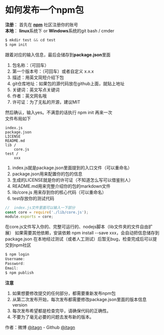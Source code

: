 ﻿# 如何发布一个npm包
**注册**： 
首先在 **[npm](https://www.npmjs.com/)** 社区注册你的账号  
**本地**： 
**linux**系统下 or **Windows**系统的git bash / cmder  
```javascript
$ mkdir test && cd test
$ npm init
```
跟着对应的输入信息，最后会储存到**package.json**里面

1. 包名称：（可回车）
1. 第一个版本号：（可回车）或者自定义 x.x.x
1. 描述：用英文简短介绍下包
1. git仓库地址：如果包的源代码放在github上面，就贴上地址
1. 关键词：英文写点关键词
1. 作者：英文网名哦
1. 许可证：为了无私的开源，建议MIT
    
然后确认，输入yes。不满意的话执行 npm init 再来一次  
文件布局如下

    index.js
    package.json
    LICENSE
    README.md
    lib /
        core.js
    test / 
        xxx

1. index.js就是package.json里面提到的入口文件（可以重命名）
1. package.json用来配置你的包的信息
1. 生成的LICENSE就是你的许可证（不知道怎么写可以借鉴别人）
1. README.md用来完整介绍你的包的markdown文件
1. lib/core.js 用来存到你的核心代码（可以重命名）
1. test存放你的测试代码

```javascript
//  index.js文件里面可以输入一下部分
const core = require('./lib/core.js');
module.exports = core;
```
在core.js文件写入你的、完整可运行的、nodejs脚本（lib文件夹的文件自由扩展）
如果需要其他依赖，安装依赖 npm install --save xxx，会自动把信息储存到package.json
在本地经过测试（或者人工测试）后暂无bug，检查完成后可以提交到npm社区
```javascript
$ npm login
Username:
Password: 
Email: 
$ npm publish
```
**注意**

1. 如果想要修改提交的任何部分，都需要重新发布npm包
1. 从第二次发布开始，每次发布都需要修改package.json里面的版本信息version
1. 每次发布希望都是检查完毕，请确保代码的正确性。
1. 不要为了毫无必要的问题去发布新的版本。
    
作者：微博 [@itagn][1] - Github [@itagn][2]

[1]: https://weibo.com/p/1005053782707172
[2]: https://github.com/itagn
